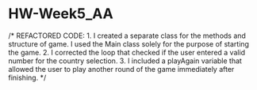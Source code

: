 # HW-Week5_AA

/* REFACTORED CODE:
     1. I created a separate class for the methods and structure of game. I used the Main class solely for the purpose of starting the game.
     2. I corrected the loop that checked if the user entered a valid number for the country selection.
     3. I included a playAgain variable that allowed the user to play another round of the game immediately after finishing.
      */
